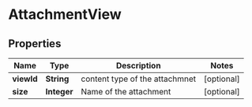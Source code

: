 
# AttachmentView

## Properties
Name | Type | Description | Notes
------------ | ------------- | ------------- | -------------
**viewId** | **String** | content type of the attachmnet |  [optional]
**size** | **Integer** | Name of the attachment |  [optional]




